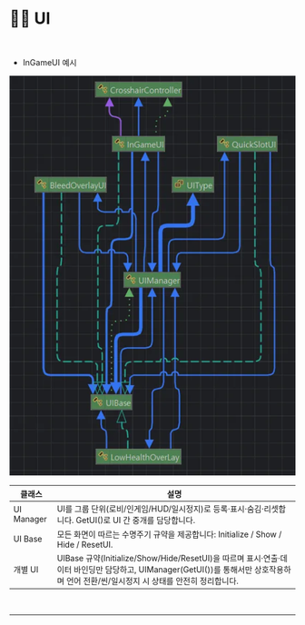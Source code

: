 # 👩‍💻 UI

<br>

* InGameUI 예시

![img_6.png](img_6.png)

| 클래스 | 설명 |
|--------|------|
| UI Manager | UI를 그룹 단위(로비/인게임/HUD/일시정지)로 등록·표시·숨김·리셋합니다. GetUI<T>()로 UI 간 중개를 담당합니다. |
| UI Base | 모든 화면이 따르는 수명주기 규약을 제공합니다: Initialize / Show / Hide / ResetUI. |
| 개별 UI | UIBase 규약(Initialize/Show/Hide/ResetUI)을 따르며 표시·연출·데이터 바인딩만 담당하고, UIManager(GetUI<T>())를 통해서만 상호작용하며 언어 전환/씬/일시정지 시 상태를 안전히 정리합니다. |

<br>

---